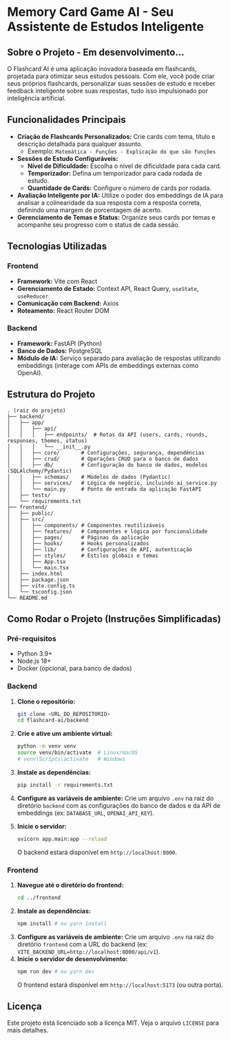 # Memory Card Game AI - Seu Assistente de Estudos Inteligente

## Sobre o Projeto - Em desenvolvimento...

O Flashcard AI é uma aplicação inovadora baseada em flashcards, projetada para otimizar seus estudos pessoais. Com ele, você pode criar seus próprios flashcards, personalizar suas sessões de estudo e receber feedback inteligente sobre suas respostas, tudo isso impulsionado por inteligência artificial.

## Funcionalidades Principais

*   **Criação de Flashcards Personalizados:** Crie cards com tema, título e descrição detalhada para qualquer assunto.
    *   Exemplo: `Matemática - Funções - Explicação do que são funções`
*   **Sessões de Estudo Configuráveis:**
    *   **Nível de Dificuldade:** Escolha o nível de dificuldade para cada card.
    *   **Temporizador:** Defina um temporizador para cada rodada de estudo.
    *   **Quantidade de Cards:** Configure o número de cards por rodada.
*   **Avaliação Inteligente por IA:** Utilize o poder dos embeddings de IA para analisar a colinearidade da sua resposta com a resposta correta, definindo uma margem de porcentagem de acerto.
*   **Gerenciamento de Temas e Status:** Organize seus cards por temas e acompanhe seu progresso com o status de cada sessão.

## Tecnologias Utilizadas

### Frontend

*   **Framework:** Vite com React
*   **Gerenciamento de Estado:** Context API, React Query, `useState`, `useReducer`
*   **Comunicação com Backend:** Axios
*   **Roteamento:** React Router DOM

### Backend

*   **Framework:** FastAPI (Python)
*   **Banco de Dados:** PostgreSQL
*   **Módulo de IA:** Serviço separado para avaliação de respostas utilizando embeddings (interage com APIs de embeddings externas como OpenAI).

## Estrutura do Projeto

```
. (raiz do projeto)
├── backend/
│   ├── app/
│   │   ├── api/
│   │   │   ├── endpoints/  # Rotas da API (users, cards, rounds, responses, themes, status)
│   │   │   └── __init__.py
│   │   ├── core/       # Configurações, segurança, dependências
│   │   ├── crud/       # Operações CRUD para o banco de dados
│   │   ├── db/         # Configuração do banco de dados, modelos (SQLAlchemy/Pydantic)
│   │   ├── schemas/    # Modelos de dados (Pydantic)
│   │   ├── services/   # Lógica de negócio, incluindo ai_service.py
│   │   └── main.py     # Ponto de entrada da aplicação FastAPI
│   ├── tests/
│   └── requirements.txt
├── frontend/
│   ├── public/
│   ├── src/
│   │   ├── components/ # Componentes reutilizáveis
│   │   ├── features/   # Componentes e lógica por funcionalidade
│   │   ├── pages/      # Páginas da aplicação
│   │   ├── hooks/      # Hooks personalizados
│   │   ├── lib/        # Configurações de API, autenticação
│   │   ├── styles/     # Estilos globais e temas
│   │   ├── App.tsx
│   │   └── main.tsx
│   ├── index.html
│   ├── package.json
│   ├── vite.config.ts
│   └── tsconfig.json
└── README.md
```

## Como Rodar o Projeto (Instruções Simplificadas)

### Pré-requisitos

*   Python 3.9+
*   Node.js 18+
*   Docker (opcional, para banco de dados)

### Backend

1.  **Clone o repositório:**
    ```bash
    git clone <URL_DO_REPOSITORIO>
    cd flashcard-ai/backend
    ```
2.  **Crie e ative um ambiente virtual:**
    ```bash
    python -m venv venv
    source venv/bin/activate  # Linux/macOS
    # venv\Scripts\activate   # Windows
    ```
3.  **Instale as dependências:**
    ```bash
    pip install -r requirements.txt
    ```
4.  **Configure as variáveis de ambiente:** Crie um arquivo `.env` na raiz do diretório `backend` com as configurações do banco de dados e da API de embeddings (ex: `DATABASE_URL`, `OPENAI_API_KEY`).

5.  **Inicie o servidor:**
    ```bash
    uvicorn app.main:app --reload
    ```
    O backend estará disponível em `http://localhost:8000`.

### Frontend

1.  **Navegue até o diretório do frontend:**
    ```bash
    cd ../frontend
    ```
2.  **Instale as dependências:**
    ```bash
    npm install # ou yarn install
    ```
3.  **Configure as variáveis de ambiente:** Crie um arquivo `.env` na raiz do diretório `frontend` com a URL do backend (ex: `VITE_BACKEND_URL=http://localhost:8000/api/v1`).
4.  **Inicie o servidor de desenvolvimento:**
    ```bash
    npm run dev # ou yarn dev
    ```
    O frontend estará disponível em `http://localhost:5173` (ou outra porta).

## Licença

Este projeto está licenciado sob a licença MIT. Veja o arquivo `LICENSE` para mais detalhes.


